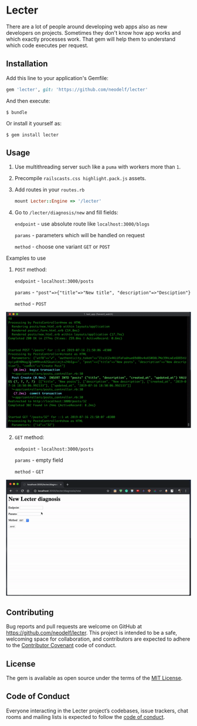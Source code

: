 # Lecter

There are a lot of people around developing web apps also as new developers on projects. Sometimes they don't know how app works and which exactly processes work.
That gem will help them to understand which code executes per request.
 

## Installation

Add this line to your application's Gemfile:

```ruby
gem 'lecter', git: 'https://github.com/neodelf/lecter'
```

And then execute:

    $ bundle

Or install it yourself as:

    $ gem install lecter

## Usage


1. Use multithreading server such like a `puma` with workers more than `1`.
2. Precompile `railscasts.css highlight.pack.js` assets.
3. Add routes in your `routes.rb`

    ```ruby
    mount Lecter::Engine => '/lecter'
    ```

4. Go to `/lecter/diagnosis/new` and fill fields:

    `endpoint` - use absolute route like `localhost:3000/blogs`
 
    `params` - parameters which will be handled on request
 
    `method` - choose one variant `GET` or `POST`

Examples to use
 1. `POST` method:
 
    `endpoint` - `localhost:3000/posts`
    
    `params` - `"post"=>{"title"=>"New title", "description"=>"Desciption"}`
    
    `method` - `POST`

 ![alt text](https://raw.githubusercontent.com/neodelf/staff/master/lecter_post_web.gif)

 2. `GET` method:
 
    `endpoint` - `localhost:3000/posts`

    `params` - empty field

    `method` - `GET`

 ![alt text](https://raw.githubusercontent.com/neodelf/staff/master/lecter_get_web.gif)

## Contributing

Bug reports and pull requests are welcome on GitHub at https://github.com/neodelf/lecter. This project is intended to be a safe, welcoming space for collaboration, and contributors are expected to adhere to the [Contributor Covenant](http://contributor-covenant.org) code of conduct.

## License

The gem is available as open source under the terms of the [MIT License](https://opensource.org/licenses/MIT).

## Code of Conduct

Everyone interacting in the Lecter project’s codebases, issue trackers, chat rooms and mailing lists is expected to follow the [code of conduct](https://github.com/[USERNAME]/lecter/blob/master/CODE_OF_CONDUCT.md).
